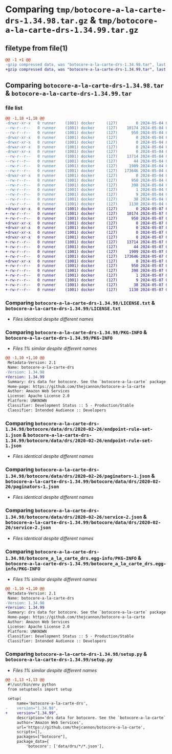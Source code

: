 # Comparing `tmp/botocore-a-la-carte-drs-1.34.98.tar.gz` & `tmp/botocore-a-la-carte-drs-1.34.99.tar.gz`

## filetype from file(1)

```diff
@@ -1 +1 @@
-gzip compressed data, was "botocore-a-la-carte-drs-1.34.98.tar", last modified: Sat May  4 01:01:28 2024, max compression
+gzip compressed data, was "botocore-a-la-carte-drs-1.34.99.tar", last modified: Tue May  7 01:02:30 2024, max compression
```

## Comparing `botocore-a-la-carte-drs-1.34.98.tar` & `botocore-a-la-carte-drs-1.34.99.tar`

### file list

```diff
@@ -1,18 +1,18 @@
-drwxr-xr-x   0 runner    (1001) docker     (127)        0 2024-05-04 01:01:28.386154 botocore-a-la-carte-drs-1.34.98/
--rw-r--r--   0 runner    (1001) docker     (127)    10174 2024-05-04 01:01:28.000000 botocore-a-la-carte-drs-1.34.98/LICENSE.txt
--rw-r--r--   0 runner    (1001) docker     (127)      950 2024-05-04 01:01:28.386154 botocore-a-la-carte-drs-1.34.98/PKG-INFO
-drwxr-xr-x   0 runner    (1001) docker     (127)        0 2024-05-04 01:01:28.382154 botocore-a-la-carte-drs-1.34.98/botocore/
-drwxr-xr-x   0 runner    (1001) docker     (127)        0 2024-05-04 01:01:28.382154 botocore-a-la-carte-drs-1.34.98/botocore/data/
-drwxr-xr-x   0 runner    (1001) docker     (127)        0 2024-05-04 01:01:28.382154 botocore-a-la-carte-drs-1.34.98/botocore/data/drs/
-drwxr-xr-x   0 runner    (1001) docker     (127)        0 2024-05-04 01:01:28.386154 botocore-a-la-carte-drs-1.34.98/botocore/data/drs/2020-02-26/
--rw-r--r--   0 runner    (1001) docker     (127)    13714 2024-05-04 01:01:11.000000 botocore-a-la-carte-drs-1.34.98/botocore/data/drs/2020-02-26/endpoint-rule-set-1.json
--rw-r--r--   0 runner    (1001) docker     (127)       44 2024-05-04 01:01:11.000000 botocore-a-la-carte-drs-1.34.98/botocore/data/drs/2020-02-26/examples-1.json
--rw-r--r--   0 runner    (1001) docker     (127)     1909 2024-05-04 01:01:11.000000 botocore-a-la-carte-drs-1.34.98/botocore/data/drs/2020-02-26/paginators-1.json
--rw-r--r--   0 runner    (1001) docker     (127)   173646 2024-05-04 01:01:11.000000 botocore-a-la-carte-drs-1.34.98/botocore/data/drs/2020-02-26/service-2.json
-drwxr-xr-x   0 runner    (1001) docker     (127)        0 2024-05-04 01:01:28.386154 botocore-a-la-carte-drs-1.34.98/botocore_a_la_carte_drs.egg-info/
--rw-r--r--   0 runner    (1001) docker     (127)      950 2024-05-04 01:01:28.000000 botocore-a-la-carte-drs-1.34.98/botocore_a_la_carte_drs.egg-info/PKG-INFO
--rw-r--r--   0 runner    (1001) docker     (127)      398 2024-05-04 01:01:28.000000 botocore-a-la-carte-drs-1.34.98/botocore_a_la_carte_drs.egg-info/SOURCES.txt
--rw-r--r--   0 runner    (1001) docker     (127)        1 2024-05-04 01:01:28.000000 botocore-a-la-carte-drs-1.34.98/botocore_a_la_carte_drs.egg-info/dependency_links.txt
--rw-r--r--   0 runner    (1001) docker     (127)        9 2024-05-04 01:01:28.000000 botocore-a-la-carte-drs-1.34.98/botocore_a_la_carte_drs.egg-info/top_level.txt
--rw-r--r--   0 runner    (1001) docker     (127)       38 2024-05-04 01:01:28.386154 botocore-a-la-carte-drs-1.34.98/setup.cfg
--rw-r--r--   0 runner    (1001) docker     (127)     1130 2024-05-04 01:01:28.000000 botocore-a-la-carte-drs-1.34.98/setup.py
+drwxr-xr-x   0 runner    (1001) docker     (127)        0 2024-05-07 01:02:30.348096 botocore-a-la-carte-drs-1.34.99/
+-rw-r--r--   0 runner    (1001) docker     (127)    10174 2024-05-07 01:02:30.000000 botocore-a-la-carte-drs-1.34.99/LICENSE.txt
+-rw-r--r--   0 runner    (1001) docker     (127)      950 2024-05-07 01:02:30.348096 botocore-a-la-carte-drs-1.34.99/PKG-INFO
+drwxr-xr-x   0 runner    (1001) docker     (127)        0 2024-05-07 01:02:30.344097 botocore-a-la-carte-drs-1.34.99/botocore/
+drwxr-xr-x   0 runner    (1001) docker     (127)        0 2024-05-07 01:02:30.344097 botocore-a-la-carte-drs-1.34.99/botocore/data/
+drwxr-xr-x   0 runner    (1001) docker     (127)        0 2024-05-07 01:02:30.348096 botocore-a-la-carte-drs-1.34.99/botocore/data/drs/
+drwxr-xr-x   0 runner    (1001) docker     (127)        0 2024-05-07 01:02:30.348096 botocore-a-la-carte-drs-1.34.99/botocore/data/drs/2020-02-26/
+-rw-r--r--   0 runner    (1001) docker     (127)    13714 2024-05-07 01:02:10.000000 botocore-a-la-carte-drs-1.34.99/botocore/data/drs/2020-02-26/endpoint-rule-set-1.json
+-rw-r--r--   0 runner    (1001) docker     (127)       44 2024-05-07 01:02:10.000000 botocore-a-la-carte-drs-1.34.99/botocore/data/drs/2020-02-26/examples-1.json
+-rw-r--r--   0 runner    (1001) docker     (127)     1909 2024-05-07 01:02:10.000000 botocore-a-la-carte-drs-1.34.99/botocore/data/drs/2020-02-26/paginators-1.json
+-rw-r--r--   0 runner    (1001) docker     (127)   173646 2024-05-07 01:02:10.000000 botocore-a-la-carte-drs-1.34.99/botocore/data/drs/2020-02-26/service-2.json
+drwxr-xr-x   0 runner    (1001) docker     (127)        0 2024-05-07 01:02:30.348096 botocore-a-la-carte-drs-1.34.99/botocore_a_la_carte_drs.egg-info/
+-rw-r--r--   0 runner    (1001) docker     (127)      950 2024-05-07 01:02:30.000000 botocore-a-la-carte-drs-1.34.99/botocore_a_la_carte_drs.egg-info/PKG-INFO
+-rw-r--r--   0 runner    (1001) docker     (127)      398 2024-05-07 01:02:30.000000 botocore-a-la-carte-drs-1.34.99/botocore_a_la_carte_drs.egg-info/SOURCES.txt
+-rw-r--r--   0 runner    (1001) docker     (127)        1 2024-05-07 01:02:30.000000 botocore-a-la-carte-drs-1.34.99/botocore_a_la_carte_drs.egg-info/dependency_links.txt
+-rw-r--r--   0 runner    (1001) docker     (127)        9 2024-05-07 01:02:30.000000 botocore-a-la-carte-drs-1.34.99/botocore_a_la_carte_drs.egg-info/top_level.txt
+-rw-r--r--   0 runner    (1001) docker     (127)       38 2024-05-07 01:02:30.348096 botocore-a-la-carte-drs-1.34.99/setup.cfg
+-rw-r--r--   0 runner    (1001) docker     (127)     1130 2024-05-07 01:02:30.000000 botocore-a-la-carte-drs-1.34.99/setup.py
```

### Comparing `botocore-a-la-carte-drs-1.34.98/LICENSE.txt` & `botocore-a-la-carte-drs-1.34.99/LICENSE.txt`

 * *Files identical despite different names*

### Comparing `botocore-a-la-carte-drs-1.34.98/PKG-INFO` & `botocore-a-la-carte-drs-1.34.99/PKG-INFO`

 * *Files 1% similar despite different names*

```diff
@@ -1,10 +1,10 @@
 Metadata-Version: 2.1
 Name: botocore-a-la-carte-drs
-Version: 1.34.98
+Version: 1.34.99
 Summary: drs data for botocore. See the `botocore-a-la-carte` package for more info.
 Home-page: https://github.com/thejcannon/botocore-a-la-carte
 Author: Amazon Web Services
 License: Apache License 2.0
 Platform: UNKNOWN
 Classifier: Development Status :: 5 - Production/Stable
 Classifier: Intended Audience :: Developers
```

### Comparing `botocore-a-la-carte-drs-1.34.98/botocore/data/drs/2020-02-26/endpoint-rule-set-1.json` & `botocore-a-la-carte-drs-1.34.99/botocore/data/drs/2020-02-26/endpoint-rule-set-1.json`

 * *Files identical despite different names*

### Comparing `botocore-a-la-carte-drs-1.34.98/botocore/data/drs/2020-02-26/paginators-1.json` & `botocore-a-la-carte-drs-1.34.99/botocore/data/drs/2020-02-26/paginators-1.json`

 * *Files identical despite different names*

### Comparing `botocore-a-la-carte-drs-1.34.98/botocore/data/drs/2020-02-26/service-2.json` & `botocore-a-la-carte-drs-1.34.99/botocore/data/drs/2020-02-26/service-2.json`

 * *Files identical despite different names*

### Comparing `botocore-a-la-carte-drs-1.34.98/botocore_a_la_carte_drs.egg-info/PKG-INFO` & `botocore-a-la-carte-drs-1.34.99/botocore_a_la_carte_drs.egg-info/PKG-INFO`

 * *Files 1% similar despite different names*

```diff
@@ -1,10 +1,10 @@
 Metadata-Version: 2.1
 Name: botocore-a-la-carte-drs
-Version: 1.34.98
+Version: 1.34.99
 Summary: drs data for botocore. See the `botocore-a-la-carte` package for more info.
 Home-page: https://github.com/thejcannon/botocore-a-la-carte
 Author: Amazon Web Services
 License: Apache License 2.0
 Platform: UNKNOWN
 Classifier: Development Status :: 5 - Production/Stable
 Classifier: Intended Audience :: Developers
```

### Comparing `botocore-a-la-carte-drs-1.34.98/setup.py` & `botocore-a-la-carte-drs-1.34.99/setup.py`

 * *Files 1% similar despite different names*

```diff
@@ -1,13 +1,13 @@
 #!/usr/bin/env python
 from setuptools import setup
 
 setup(
     name='botocore-a-la-carte-drs',
-    version="1.34.98",
+    version="1.34.99",
     description='drs data for botocore. See the `botocore-a-la-carte` package for more info.',
     author='Amazon Web Services',
     url='https://github.com/thejcannon/botocore-a-la-carte',
     scripts=[],
     packages=["botocore"],
     package_data={
         'botocore': ['data/drs/*/*.json'],
```

